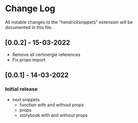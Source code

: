 # Change Log

All notable changes to the "hendricksnippets" extension will be documented in this file.

## [0.0.2] - 15-03-2022

-   Remove all certinergie references
-   Fix props import

## [0.0.1] - 14-03-2022

### Initial release

-   next snippets
    -   function with and without props
    -   props
    -   storybook with and without props
